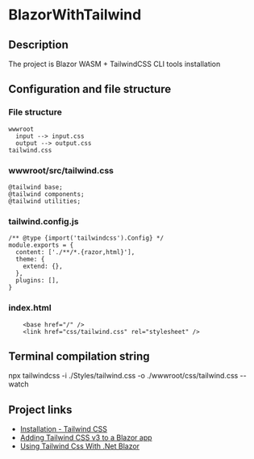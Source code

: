 # BlazorWithTailwind
## Description
The project is Blazor WASM + TailwindCSS CLI tools installation
## Configuration and file structure
### File structure
```
wwwroot
  input --> input.css
  output --> output.css
tailwind.css
```
### wwwroot/src/tailwind.css
```
@tailwind base;
@tailwind components;
@tailwind utilities;
```
### tailwind.config.js
```
/** @type {import('tailwindcss').Config} */
module.exports = {
  content: ['./**/*.{razor,html}'],
  theme: {
    extend: {},
  },
  plugins: [],
}
```
### index.html
```
    <base href="/" />
    <link href="css/tailwind.css" rel="stylesheet" />
```
## Terminal compilation string
npx tailwindcss -i ./Styles/tailwind.css -o ./wwwroot/css/tailwind.css --watch
## Project links
- [Installation - Tailwind CSS](https://tailwindcss.com/docs/installation)
- [Adding Tailwind CSS v3 to a Blazor app](https://chrissainty.com/adding-tailwind-css-v3-to-a-blazor-app/)
- [Using Tailwind Css With .Net Blazor](https://dev.to/rasheedmozaffar/using-tailwind-css-with-net-blazor-4ng7)

